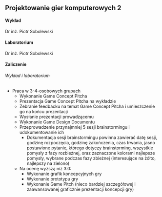 ## Projektowanie gier komputerowych 2

#### Wykład
Dr inż. Piotr Sobolewski

#### Laboratorium
Dr inż. Piotr Sobolewski

#### Zaliczenie
###### Wykład i laboratorium
* Praca w 3-4-osobowych grupach
	* Wykonanie Game Concept Pitcha
	* Prezentacja Game Concept Pitcha na wykładzie
	* Zebranie feedbacku na temat Game Concept Pitcha i umieszczenie go na końcu prezentacji
	* Wysłanie prezentacji prowadzącemu
	* Wykonanie Game Design Documentu
	* Przeprowadzenie przynajmniej 5 sesji brainstormingu i udokumentowanie ich
		* Dokumentacja sesji brainstormingu powinna zawierać datę sesji, godzinę rozpoczęcia, godzinę zakończenia, czas trwania, jasno postawione pytanie, którego dotyczy brainstorming, wszystkie pomysły z fazy rozbieżnej, oraz zaznaczone kolorami najlepsze pomysły, wybrane podczas fazy zbieżnej (interesujące na żółto, najlepszy na zielono)
	* Na ocenę wyższą niż 3.0:
		* Wykonanie grafik koncepcyjnych gry
		* Wykonanie prototypu gry
		* Wykonanie Game Pitch (nieco bardziej szczegółowej i zaawansowanej graficznie prezentacji koncepcji gry)
